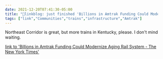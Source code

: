 ```yaml
---
date: 2021-12-20T07:41:30-05:00
title: "🔗linkblog: just finished 'Billions in Amtrak Funding Could Modernize Aging Rail System - The New York Times'"
tags: ["link","Communities","trains","infrastructure","Amtrak"]
---
```

Northeast Corridor is great, but more trains in Kentucky, please. I don't mind waiting.
 
[link to 'Billions in Amtrak Funding Could Modernize Aging Rail System - The New York Times'](https://www.nytimes.com/2021/12/20/us/politics/amtrak-expansion-funding-infrastructure-bill.html)
